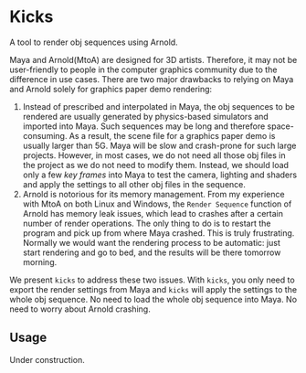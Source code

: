 # Kicks

A tool to render obj sequences using Arnold.

Maya and Arnold(MtoA) are designed for 3D artists. Therefore, it may not be user-friendly to people in the computer graphics community due to the difference in use cases. There are two major drawbacks to relying on Maya and Arnold solely for graphics paper demo rendering:

1. Instead of prescribed and interpolated in Maya, the obj sequences to be rendered are usually generated by physics-based simulators and imported into Maya. Such sequences may be long and therefore space-consuming. As a result, the scene file for a graphics paper demo is usually larger than 5G. Maya will be slow and crash-prone for such large projects. However, in most cases, we do not need all those obj files in the project as we do not need to modify them. Instead, we should load only a few *key frames* into Maya to test the camera, lighting and shaders and apply the settings to all other obj files in the sequence.
2. Arnold is notorious for its memory management. From my experience with MtoA on both Linux and Windows, the `Render Sequence` function of Arnold has memory leak issues, which lead to crashes after a certain number of render operations. The only thing to do is to restart the program and pick up from where Maya crashed. This is truly frustrating. Normally we would want the rendering process to be automatic: just start rendering and go to bed, and the results will be there tomorrow morning.

We present `kicks` to address these two issues. With `kicks`, you only need to export the render settings from Maya and `kicks` will apply the settings to the whole obj sequence. No need to load the whole obj sequence into Maya. No need to worry about Arnold crashing.

## Usage

Under construction.



